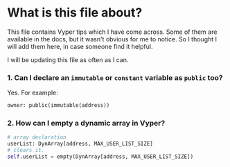 # What is this file about?

This file contains Vyper tips which I have come across. Some of them are available in the docs, but it wasn't obvious for me to notice. So I thought I will add them here, in case someone find it helpful.

I will be updating this file as often as I can.

### 1. Can I declare an `immutable` or `constant` variable as `public` too?

Yes. For example:
```python
owner: public(immutable(address))
```

### 2. How can I empty a dynamic array in Vyper?
```python
# array declaration
userList: DynArray[address, MAX_USER_LIST_SIZE]
# clears it.
self.userList = empty(DynArray[address, MAX_USER_LIST_SIZE])
```